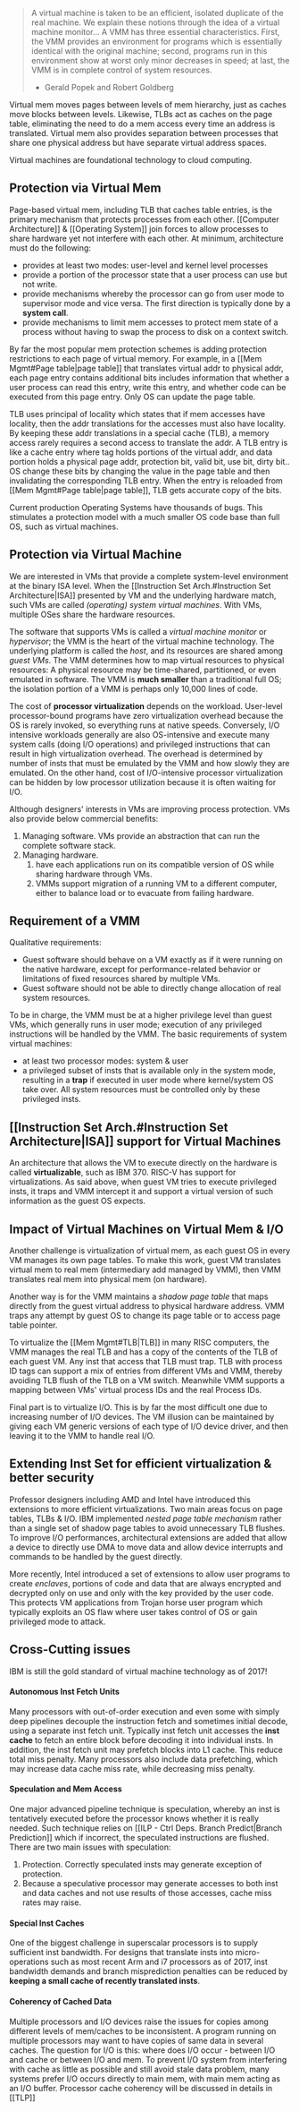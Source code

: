 > A virtual machine is taken to be an efficient, isolated duplicate of the real machine. We explain these notions through the idea of a virtual machine monitor... A VMM has three essential characteristics. First, the VMM provides an environment for programs which is essentially identical with the original machine; second, programs run in this environment show at worst only minor decreases in speed; at last, the VMM is in complete control of system resources.
> - Gerald Popek and Robert Goldberg

Virtual mem moves pages between levels of mem hierarchy, just as caches move blocks between levels. Likewise, TLBs act as caches on the page table, eliminating the need to do a mem access every time an address is translated. Virtual mem also provides separation between processes that share one physical address but have separate virtual address spaces. 

Virtual machines are foundational technology to cloud computing.

## Protection via Virtual Mem
Page-based virtual mem, including TLB that caches table entries, is the primary mechanism that protects processes from each other. [[Computer Architecture]] & [[Operating System]] join forces to allow processes to share hardware yet not interfere with each other. At minimum, architecture must do the following:
- provides at least two modes: user-level and kernel level processes
- provide a portion of the processor state that a user process can use but not write. 
- provide mechanisms whereby the processor can go from user  mode to supervisor mode and vice versa. The first direction is typically done by a **system call**.
- provide mechanisms to limit mem accesses to protect mem state of a process without having to swap the process to disk on a context switch.

By far the most popular mem protection schemes is adding protection restrictions to each page of virtual memory. For example, in a [[Mem Mgmt#Page table|page table]] that translates virtual addr to physical addr, each page entry contains additional bits includes information that whether a user process can read this entry, write this entry, and whether code can be executed from this page entry. Only OS can update the page table.

TLB uses principal of locality which states that if mem accesses have locality, then the addr translations for the accesses must also have locality. By keeping these addr translations in a special cache (TLB), a memory access rarely requires a second access to translate the addr. A TLB entry is like a cache entry where tag holds portions of the virtual addr, and data portion holds a physical page addr, protection bit, valid bit, use bit, dirty bit.. OS change these bits by changing the value in the page table and then invalidating the corresponding TLB entry. When the entry is reloaded from [[Mem Mgmt#Page table|page table]], TLB gets accurate copy of the bits.

Current production Operating Systems have thousands of bugs. This stimulates a protection model with a much smaller OS code base than full OS, such as virtual machines.

## Protection via Virtual Machine
We are interested in VMs that provide a complete system-level environment at the binary ISA level. When the [[Instruction Set Arch.#Instruction Set Architecture|ISA]] presented by VM and the underlying hardware match, such VMs are called _(operating) system virtual machines_. With VMs, multiple OSes share the hardware resources. 

The software that supports VMs is called a _virtual machine monitor_ or _hypervisor_; the VMM is the heart of the virtual machine technology. The underlying platform is called the _host_, and its resources are shared among _guest VMs_. The VMM determines how to map virtual resources to physical resources:  A physical resource may be time-shared, partitioned, or even emulated in software. The VMM is **much smaller** than a traditional full OS; the isolation portion of a VMM is perhaps only 10,000 lines of code. 

The cost of **processor virtualization** depends on the workload. User-level processor-bound programs have zero virtualization overhead because the OS is rarely invoked, so everything runs at native speeds. Conversely, I/O intensive workloads generally are also OS-intensive and execute many system calls (doing I/O  operations) and privileged  instructions that can result in high virtualization overhead. The overhead is determined by number of insts that must be emulated by the VMM and how slowly they are emulated. On the other hand, cost of I/O-intensive processor virtualization can be hidden by low processor utilization because it is often waiting for I/O.

Although designers' interests in VMs are improving process protection. VMs also provide below commercial benefits:
1. Managing software. VMs provide an abstraction that can run the complete software stack.
2. Managing hardware. 
	1. have each applications run on its compatible version of OS while sharing hardware through VMs.
	2. VMMs support migration of a running VM to a different computer, either to balance load or to evacuate from failing hardware.

## Requirement of a VMM
Qualitative requirements:
- Guest software should behave on a VM exactly as if it were running on the native hardware, except for performance-related behavior or limitations of fixed  resources shared by multiple VMs.
- Guest software should not be able to directly change allocation of real system resources.

To be in charge, the VMM must be at a higher privilege level than guest VMs, which generally runs in user mode; execution of any privileged instructions will be handled by the VMM. The basic requirements of system virtual machines:
- at least two processor modes: system & user
- a privileged subset of insts that is available only in the system mode, resulting in a **trap** if executed in user mode where kernel/system OS take over. All system resources must be controlled only by these privileged insts.

## [[Instruction Set Arch.#Instruction Set Architecture|ISA]] support for Virtual Machines
An architecture that allows the VM to execute directly on the hardware is called **virtualizable**, such as IBM 370. RISC-V has support for virtualizations. As said above, when guest VM tries to execute privileged insts, it traps and VMM intercept it and support a virtual version of such information as the guest OS expects.

## Impact of Virtual Machines on Virtual Mem & I/O
Another challenge is virtualization of virtual mem, as each guest OS in every VM manages its own page tables. To make this work, guest VM translates virtual mem to real mem (intermediary add managed by VMM), then VMM translates real mem into physical mem (on hardware).

Another way is for the VMM maintains a _shadow page table_ that maps directly from the guest virtual address to physical hardware address. VMM traps any attempt by guest OS to change its page table or to access page table pointer.

To virtualize the [[Mem Mgmt#TLB|TLB]] in many RISC computers, the VMM manages the real TLB and has a copy of the contents of the TLB of each guest VM. Any inst  that access that TLB must trap. TLB with process ID tags can support a mix of entries from different VMs and VMM, thereby avoiding TLB flush of the TLB on a VM switch. Meanwhile VMM supports a mapping between VMs' virtual process IDs and the real Process IDs. 

Final part is to virtualize I/O. This is by far the most difficult one due to increasing number of I/O devices. The VM illusion can be maintained by giving each VM generic versions of each type of I/O device driver, and then leaving it to the VMM to handle real I/O.

## Extending Inst Set for efficient virtualization & better security
Professor designers including AMD and Intel have introduced this extensions to more efficient virtualizations. Two main areas focus on page tables, TLBs & I/O. IBM implemented _nested page table mechanism_ rather than a single set of shadow page tables to avoid unnecessary TLB flushes. To improve I/O performances, architectural extensions are added that allow a device to directly use DMA to move data and allow device interrupts and commands to be handled by the guest directly.

More recently, Intel introduced a set of extensions to allow user programs to create _enclaves_, portions of code and data that are always encrypted and decrypted  only on use and only with the key provided by the user code. This protects VM applications from Trojan horse user program which typically exploits an OS flaw where user takes control of OS or gain privileged mode to attack.

## Cross-Cutting issues
IBM is still the gold standard of virtual machine technology as of 2017! 
#### Autonomous Inst Fetch Units
Many processors with out-of-order execution and even some with simply deep pipelines decouple the instruction fetch and sometimes initial decode, using a separate inst fetch unit. Typically inst fetch unit accesses the **inst cache** to fetch an entire block before decoding it into individual insts. In addition, the inst fetch unit may prefetch blocks into L1 cache. This reduce total miss penalty. Many processors also include data prefetching, which may increase data cache miss rate, while decreasing miss penalty.
#### Speculation and Mem Access
One major advanced pipeline technique is speculation, whereby an inst is tentatively executed before the processor knows whether it is really needed. Such technique relies on [[ILP - Ctrl Deps. Branch Predict|Branch Prediction]] which if incorrect, the speculated instructions are flushed. There are two main issues with speculation:
1. Protection. Correctly speculated insts may generate exception of protection.
2. Because a speculative processor may generate accesses to both inst and data caches and not use results of those accesses, cache miss rates may raise.
#### Special Inst Caches
One of the biggest challenge in superscalar processors is to supply sufficient inst bandwidth. For designs that translate insts into micro-operations such as most recent Arm and i7 processors as of 2017, inst bandwidth demands and branch misprediction penalties can be reduced by **keeping a small cache of recently translated insts**.
#### Coherency of Cached Data
Multiple processors and I/O devices raise the issues for copies among different levels of mem/caches to be inconsistent. A program running on multiple processors may want to have copies of same data in several caches. The question for I/O is this: where does I/O occur - between I/O and cache or between I/O and mem. To prevent I/O system from interfering with cache as little as possible and still avoid stale data problem, many systems prefer I/O occurs directly to main mem, with main mem acting as  an I/O buffer. Processor cache coherency will be discussed in details in [[TLP]]